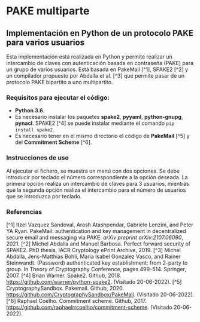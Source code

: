 # PAKE multiparte

## Implementación en Python de un protocolo PAKE para varios usuarios
Esta implementación está realizada en Python y permite realizar un intercambio de claves con autenticación basada en contraseña (PAKE) para un grupo de varios usuarios. Está basada en PakeMail [^1], SPAKE2 [^2] y un compilador propuesto por Abdalla et al. [^3] que permite pasar de un protocolo PAKE bipartito a uno multipartito.
### Requisitos para ejecutar el código:
- **Python 3.6**.
- Es necesario instalar los paquetes **spake2**, **pyyaml**, **python-gnupg**, **pynacl**.
SPAKE2 [^4] se puede instalar mediante el comando `pip install spake2`.
- Es necesario tener en el mismo directorio el código de **PakeMail** [^5] y del **Commitment Scheme** [^6].
### Instrucciones de uso
Al ejecutar el fichero, se muestra un menú con dos opciones. Se debe introducir por teclado el número correspondiente a la opción deseada. La primera opción realiza un intercambio de claves para 3 usuarios, mientras que la segunda opción realiza el intercambio para el número de usuarios que se introduzca por teclado. 
### Referencias
[^1] Itzel Vazquez Sandoval, Arash Atashpendar, Gabriele Lenzini, and Peter YA Ryan. PakeMail: authentication and key management in decentralized secure email and messaging via PAKE. *arXiv preprint arXiv:2107.06090*, 2021.
[^2] Michel Abdalla and Manuel Barbosa. Perfect forward security of SPAKE2. PhD thesis, IACR Cryptology ePrint Archive, 2019.
[^3] Michel Abdalla, Jens-Matthias Bohli, Maria Isabel Gonzalez Vasco, and Rainer Steinwandt. (Password) authenticated key establishment: from 2-party to group. In Theory of Cryptography Conference, pages 499–514. Springer, 2007.
[^4] Brian Warner. Spake2. Github, 2018. https://github.com/warner/python-spake2. (Visitado 20-06-2022).
[^5] CryptographySandbox. Pakemail. Github, 2020. https://github.com/CryptographySandbox/PakeMail. (Visitado 20-06-2022).
[^6] Raphael Coelho. Commitment scheme. Github, 2017. https://github.com/raphaelrrcoelho/commitment-scheme. (Visitado 20-06-2022).
